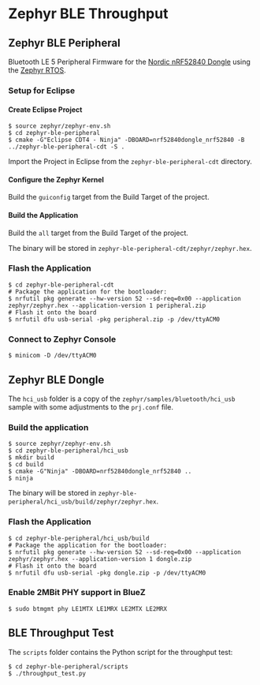 # Zephyr BLE Throughput

## Zephyr BLE Peripheral

Bluetooth LE 5 Peripheral Firmware for the [Nordic nRF52840 Dongle](https://docs.zephyrproject.org/latest/boards/arm/nrf52840dongle_nrf52840/doc/index.html)
using the [Zephyr RTOS](https://zephyrproject.org).

### Setup for Eclipse

#### Create Eclipse Project

```
$ source zephyr/zephyr-env.sh
$ cd zephyr-ble-peripheral
$ cmake -G"Eclipse CDT4 - Ninja" -DBOARD=nrf52840dongle_nrf52840 -B ../zephyr-ble-peripheral-cdt -S .
```

Import the Project in Eclipse from the `zephyr-ble-peripheral-cdt` directory.

#### Configure the Zephyr Kernel

Build the `guiconfig` target from the Build Target of the project.

#### Build the Application

Build the `all` target from the Build Target of the project.

The binary will be stored in `zephyr-ble-peripheral-cdt/zephyr/zephyr.hex`.

### Flash the Application

```
$ cd zephyr-ble-peripheral-cdt
# Package the application for the bootloader:
$ nrfutil pkg generate --hw-version 52 --sd-req=0x00 --application zephyr/zephyr.hex --application-version 1 peripheral.zip
# Flash it onto the board
$ nrfutil dfu usb-serial -pkg peripheral.zip -p /dev/ttyACM0
```

### Connect to Zephyr Console

```
$ minicom -D /dev/ttyACM0
```

## Zephyr BLE Dongle

The `hci_usb` folder is a copy of the `zephyr/samples/bluetooth/hci_usb` sample with some adjustments to the
`prj.conf` file.

### Build the application

```
$ source zephyr/zephyr-env.sh
$ cd zephyr-ble-peripheral/hci_usb
$ mkdir build
$ cd build
$ cmake -G"Ninja" -DBOARD=nrf52840dongle_nrf52840 ..
$ ninja
```

The binary will be stored in `zephyr-ble-peripheral/hci_usb/build/zephyr/zephyr.hex`.

### Flash the Application

```
$ cd zephyr-ble-peripheral/hci_usb/build
# Package the application for the bootloader:
$ nrfutil pkg generate --hw-version 52 --sd-req=0x00 --application zephyr/zephyr.hex --application-version 1 dongle.zip
# Flash it onto the board
$ nrfutil dfu usb-serial -pkg dongle.zip -p /dev/ttyACM0
```

### Enable 2MBit PHY support in BlueZ

```
$ sudo btmgmt phy LE1MTX LE1MRX LE2MTX LE2MRX
```

## BLE Throughput Test

The `scripts` folder contains the Python script for the throughput test:

```
$ cd zephyr-ble-peripheral/scripts
$ ./throughput_test.py
```

